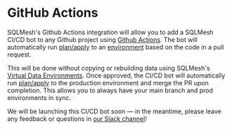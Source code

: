 # GitHub Actions

SQLMesh's Github Actions integration will allow you to add a SQLMesh CI/CD bot to any Github project using [Github Actions](https://github.com/features/actions). The bot will automatically run [plan/apply](../concepts/plans.md) to an [environment](../concepts/environments.md) based on the code in a pull request.

This will be done without copying or rebuilding data using SQLMesh's [Virtual Data Environments](../concepts/glossary.md#virtual-environments).
Once approved, the CI/CD bot will automatically run [plan/apply](../concepts/plans.md) to the production environment and merge the PR upon completion.
This allows you to always have your main branch and prod environments in sync.

We will be launching this CI/CD bot soon &mdash; in the meantime, please leave any feedback or questions in [our Slack channel](https://join.slack.com/t/tobiko-data/shared_invite/zt-1tofr385z-vi~hDISNABiYIgkfGM3Khg)!
